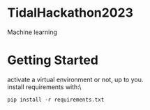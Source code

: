 # TidalHackathon2023
Machine learning
# Getting Started
activate a virtual environment or not, up to you. \
install requirements with:\
```
pip install -r requirements.txt
```